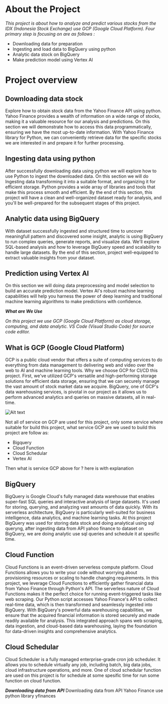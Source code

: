 # About the Project

_This project is about how to analyze and predict various stocks from the IDX (Indonesia Stock Exchange) use GCP (Google Cloud Platform). Four primary step is focusing on are as follows :_
- Downloading data for preparation 
- Ingesting and load data to BigQuery using python
- Analytic data stock on BigQuery 
- Make prediction model using Vertex AI

# Project overview

## Downloading data stock

Explore how to obtain stock data from the Yahoo Finance API using python. Yahoo Finance provides a wealth of information on a wide range of stocks, making it a valuable resource for our analysis and predictions. On this section we will demonstrate how to access this data programmatically, ensuring we have the most up-to-date information. With Yahoo Finance library for Python, we can conveniently retrieve data for the specific stocks we are interested in and prepare it for further processing.

## Ingesting data using python

After successfully downloading data using python we will explore how to use Python to ingest the downloaded data. On this section we will do Ingesting data transforming it into a suitable format, and organizing it for efficient storage. Python provides a wide array of libraries and tools that make this process smooth and efficient. By the end of this section, this project will have a clean and well-organized dataset ready for analysis, and you'll be well-prepared for the subsequent stages of this project.

## Analytic data using BigQuery 

With dataset successfully ingested and structured time to uncover meaningfull pattern and discovered some insight, analytic is using BigQuery to run complex queries, generate reports, and visualize data. We'll explore SQL-based analysis and how to leverage BigQuery speed and scalability to handle large datasets. By the end of this section, project well-equipped to extract valuable insights from your dataset.

## Prediction using Vertex AI 

On this section we will doing data preprocessing and model selection to build an accurate prediction model. Vertex AI's robust machine learning capabilities will help you harness the power of deep learning and traditional machine learning algorithms to make predictions with confidence.

***What are We Use***

_On this project we use GCP (Google Cloud Platform) as cloud storage, computing, and data analytic. VS Code (Visual Studio Code) for source code editor._

## What is GCP (Google Cloud Platform)

GCP is a public cloud vendor that offers a suite of computing services to do everything from data management to delivering web and video over the web to AI and machine learning tools. 
Why we choose GCP for CI/CD this project. First, we've utilized GCP's versatile and high-performing storage solutions for efficient data storage, ensuring that we can securely manage the vast amount of stock market data we acquire. BigQuery, one of GCP's data warehousing services, is pivotal in our project as it allows us to perform advanced analytics and queries on massive datasets, all in real-time.

![Alt text](image.png)

Not all of service on GCP are used for this project, only some service where suitable for build this project, what service GCP are we used to build this project are follow as:
- Bigquery
- Cloud Function
- Cloud Schedular
- Vertex AI

Then what is service GCP above for ?  here is with explanation

## BigQuery

BigQuery is Google Cloud's fully managed data warehouse that enables super-fast SQL queries and interactive analysis of large datasets. It's used for storing, querying, and analyzing vast amounts of data quickly. With its serverless architecture, BigQuery is particularly well-suited for business intelligence, data analytics, and machine learning tasks.
At this project BigQuery was used for storing data stock and doing analytical using sql queryng, after ingesting data from API yahoo finance to dataset on BigQuery, we are doing analytic use sql queries and schedule it at spesific time.

## Cloud Function

Cloud Functions is an event-driven serverless compute platform. Cloud Functions allows you to write your code without worrying about provisioning resources or scaling to handle changing requirements.
In this project, we leverage Cloud Functions to efficiently gather financial data from Yahoo Finance through Python's API. The serverless nature of Cloud Functions makes it the perfect choice for running event-triggered tasks like web scraping. Our Python script accesses Yahoo Finance's API to collect real-time data, which is then transformed and seamlessly ingested into BigQuery. With BigQuery's powerful data warehousing capabilities, we ensure that the acquired financial information is stored securely and made readily available for analysis. This integrated approach spans web scraping, data ingestion, and cloud-based data warehousing, laying the foundation for data-driven insights and comprehensive analytics.

## Cloud Schedular

Cloud Scheduler is a fully managed enterprise-grade cron job scheduler. It allows you to schedule virtually any job, including batch, big data jobs, cloud infrastructure operations, and more.
One of cloud schedular function are used on this project is for schedule at some spesific time for run some function on cloud function.

***Downloading data from API***
Downloading data from API Yahoo Finance use python library yfinances
